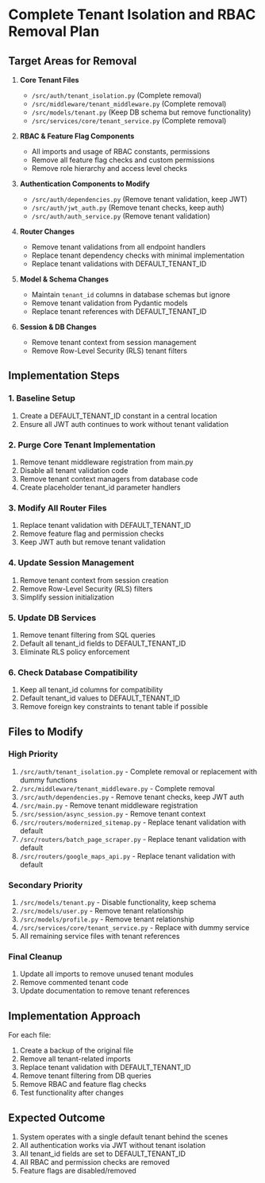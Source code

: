 # Complete Tenant Isolation and RBAC Removal Plan

## Target Areas for Removal

1. **Core Tenant Files**
   - `/src/auth/tenant_isolation.py` (Complete removal)
   - `/src/middleware/tenant_middleware.py` (Complete removal)
   - `/src/models/tenant.py` (Keep DB schema but remove functionality)
   - `/src/services/core/tenant_service.py` (Complete removal)

2. **RBAC & Feature Flag Components**
   - All imports and usage of RBAC constants, permissions
   - Remove all feature flag checks and custom permissions
   - Remove role hierarchy and access level checks

3. **Authentication Components to Modify**
   - `/src/auth/dependencies.py` (Remove tenant validation, keep JWT)
   - `/src/auth/jwt_auth.py` (Remove tenant checks, keep auth)
   - `/src/auth/auth_service.py` (Remove tenant validation)

4. **Router Changes**
   - Remove tenant validations from all endpoint handlers
   - Replace tenant dependency checks with minimal implementation
   - Replace tenant validations with DEFAULT_TENANT_ID

5. **Model & Schema Changes**
   - Maintain `tenant_id` columns in database schemas but ignore
   - Remove tenant validation from Pydantic models
   - Replace tenant references with DEFAULT_TENANT_ID

6. **Session & DB Changes**
   - Remove tenant context from session management
   - Remove Row-Level Security (RLS) tenant filters

## Implementation Steps

### 1. Baseline Setup

1. Create a DEFAULT_TENANT_ID constant in a central location
2. Ensure all JWT auth continues to work without tenant validation

### 2. Purge Core Tenant Implementation

1. Remove tenant middleware registration from main.py
2. Disable all tenant validation code
3. Remove tenant context managers from database code
4. Create placeholder tenant_id parameter handlers

### 3. Modify All Router Files

1. Replace tenant validation with DEFAULT_TENANT_ID
2. Remove feature flag and permission checks
3. Keep JWT auth but remove tenant validation

### 4. Update Session Management

1. Remove tenant context from session creation
2. Remove Row-Level Security (RLS) filters
3. Simplify session initialization

### 5. Update DB Services

1. Remove tenant filtering from SQL queries
2. Default all tenant_id fields to DEFAULT_TENANT_ID
3. Eliminate RLS policy enforcement

### 6. Check Database Compatibility

1. Keep all tenant_id columns for compatibility
2. Default tenant_id values to DEFAULT_TENANT_ID
3. Remove foreign key constraints to tenant table if possible

## Files to Modify

### High Priority
1. `/src/auth/tenant_isolation.py` - Complete removal or replacement with dummy functions
2. `/src/middleware/tenant_middleware.py` - Complete removal
3. `/src/auth/dependencies.py` - Remove tenant checks, keep JWT auth
4. `/src/main.py` - Remove tenant middleware registration
5. `/src/session/async_session.py` - Remove tenant context
6. `/src/routers/modernized_sitemap.py` - Replace tenant validation with default
7. `/src/routers/batch_page_scraper.py` - Replace tenant validation with default
8. `/src/routers/google_maps_api.py` - Replace tenant validation with default

### Secondary Priority
1. `/src/models/tenant.py` - Disable functionality, keep schema
2. `/src/models/user.py` - Remove tenant relationship
3. `/src/models/profile.py` - Remove tenant relationship
4. `/src/services/core/tenant_service.py` - Replace with dummy service
5. All remaining service files with tenant references

### Final Cleanup
1. Update all imports to remove unused tenant modules
2. Remove commented tenant code
3. Update documentation to remove tenant references

## Implementation Approach

For each file:
1. Create a backup of the original file
2. Remove all tenant-related imports
3. Replace tenant validation with DEFAULT_TENANT_ID
4. Remove tenant filtering from DB queries
5. Remove RBAC and feature flag checks
6. Test functionality after changes

## Expected Outcome

1. System operates with a single default tenant behind the scenes
2. All authentication works via JWT without tenant isolation
3. All tenant_id fields are set to DEFAULT_TENANT_ID
4. All RBAC and permission checks are removed
5. Feature flags are disabled/removed
